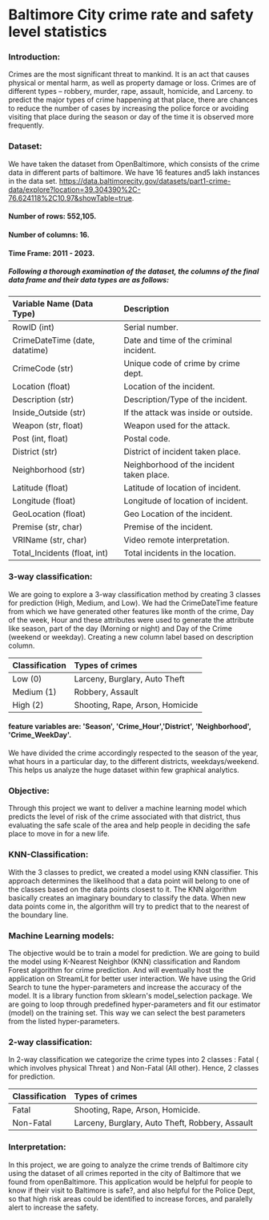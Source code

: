 # Baltimore City crime rate and safety level statistics

### Introduction: 
Crimes are the most significant threat to mankind. It is an act that causes physical or mental harm, as well as property damage or loss. Crimes are of different types – robbery, murder, rape, assault, homicide, and Larceny. to predict the major types of crime happening at that place, there are chances to reduce the number of cases by increasing the police force or avoiding visiting that place during the season or day of the time it is observed more frequently.

### Dataset: 
We have taken the dataset from OpenBaltimore, which consists of the crime data in different parts of baltimore. We have 16 features and5 lakh instances in the data set.
https://data.baltimorecity.gov/datasets/part1-crime-data/explore?location=39.304390%2C-76.624118%2C10.97&showTable=true. 

#### Number of rows: 552,105. 

#### Number of columns: 16.

#### Time Frame: 2011 - 2023.

##### Following a thorough examination of the dataset, the columns of the final data frame and their data types are as follows:

| Variable Name (Data Type)          | Description                               |
| :-----------------------------------| :------------------------------------------- | 
| RowID (int)                        | Serial number.                            |
| CrimeDateTime (date, datatime)     | Date and time of the criminal incident.   |
| CrimeCode (str)                    | Unique code of crime by crime dept.       |
| Location (float)                   | Location of the incident.                 |
| Description (str)                  | Description/Type of the incident.         | 
| Inside_Outside (str)               | If the attack was inside or outside.      |
| Weapon (str, float)                | Weapon used for the attack.               |
| Post (int, float)                  | Postal code.                              |
| District (str)                     | District of incident taken place.         |
| Neighborhood (str)                 | Neighborhood of the incident taken place. | 
| Latitude (float)                   | Latitude of location of incident.         |
| Longitude (float)                  | Longitude of location of incident.        |
| GeoLocation (float)                | Geo Location of the incident.             |
| Premise (str, char)                | Premise of the incident.                  |
| VRIName (str, char)                | Video remote interpretation.              |
| Total_Incidents (float, int)       | Total incidents in the location.          |

### 3-way classification: 
We are going to explore a 3-way classification method by creating 3 classes for prediction (High, Medium, and Low). We had the CrimeDateTime feature from which we have generated other features like month of the crime, Day of the week, Hour and these attributes were used to generate the attribute like season, part of the day (Morning or night) and Day of the Crime (weekend or weekday).
Creating a new column label based on description column. 

| Classification  | Types of crimes                 |
| :----------------| :--------------------------------- |
| Low (0)         | Larceny, Burglary, Auto Theft   |
| Medium (1)      | Robbery, Assault                |
| High (2)        | Shooting, Rape, Arson, Homicide |

#### feature variables are:  'Season', 'Crime_Hour','District', 'Neighborhood', 'Crime_WeekDay'. 
We have divided the crime accordingly respected to the season of the year, what hours in a particular day, to the different districts, weekdays/weekend. This helps us analyze the huge dataset within few graphical analytics. 

### Objective: 
Through this project we want to deliver a machine learning model which predicts the level of risk of the crime associated with that district, thus evaluating the safe scale of the area and help people in deciding the safe place to move in for a new life.

### KNN-Classification:
With the 3 classes to predict, we created a model using KNN classifier. This approach determines the likelihood that a data point will belong to one of the classes based on the data points closest to it. The KNN algorithm basically creates an imaginary boundary to classify the data. When new data points come in, the algorithm will try to predict that to the nearest of the boundary line.

### Machine Learning models: 
The objective would be to train a model for prediction. We are going to build the model using K-Nearest Neighbor (KNN) classification and Random Forest algorithm for crime prediction. And will eventually host the application on StreamLit for better user interaction.
We have using the Grid Search to tune the hyper-parameters and increase the accuracy of the model. It is a library function from sklearn's model_selection package. We are going to loop through predefined hyper-parameters and fit our estimator (model) on the training set. This way we can select the best parameters from the listed hyper-parameters.

### 2-way classification: 
In 2-way classification we categorize the crime types into 2 classes : Fatal ( which involves physical Threat ) and Non-Fatal (All other). Hence, 2 classes for prediction.

| Classification     | Types of crimes                                  |
| :---------------------| :------------------------------------------------ |
| Fatal              | Shooting, Rape, Arson, Homicide.                 |
| Non-Fatal          | Larceny, Burglary, Auto Theft, Robbery, Assault  |

### Interpretation: 
In this project, we are going to analyze the crime trends of Baltimore city using the dataset of all crimes reported in the city of Baltimore that we found from openBaltimore. This application would be helpful for people to know if their visit to Baltimore is safe?, and also helpful for the Police Dept, so that high risk areas could be identified to increase forces, and paralelly alert to increase the safety.

